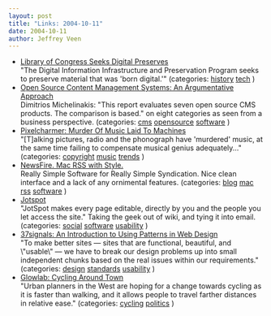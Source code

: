 ```yaml
--- 
layout: post
title: "Links: 2004-10-11"
date: 2004-10-11
author: Jeffrey Veen
---
```

<ul>
    <li><a href="http://www.npr.org/features/feature.php?wfId=4062797">Library of Congress Seeks Digital Preserves</a><br /><span class="link-meta">"The Digital Information Infrastructure and Preservation Program seeks to preserve material that was 'born digital.'" (categories: <a href="http://del.icio.us/veen/history">history</a> <a href="http://del.icio.us/veen/tech">tech</a> )</span></li>
    <li><a href="http://www.michelinakis.gr/Dimitris/cms/">Open Source Content Management Systems: An Argumentative Approach</a><br /><span class="link-meta">Dimitrios Michelinakis: "This report evaluates seven open source CMS products. The comparison is based." on eight categories as seen from a business perspective. (categories: <a href="http://del.icio.us/veen/cms">cms</a> <a href="http://del.icio.us/veen/opensource">opensource</a> <a href="http://del.icio.us/veen/software">software</a> )</span></li>
    <li><a href="http://www.pixelcharmer.com/fieldnotes/archives/process_living/2004/000549.html">Pixelcharmer: Murder Of Music Laid To Machines</a><br /><span class="link-meta">"[T]alking pictures, radio and the phonograph have 'murdered' music, at the same time failing to compensate musical genius adequately..." (categories: <a href="http://del.icio.us/veen/copyright">copyright</a> <a href="http://del.icio.us/veen/music">music</a> <a href="http://del.icio.us/veen/trends">trends</a> )</span></li>
    <li><a href="http://www.newsfirerss.com/">NewsFire. Mac RSS with Style.</a><br /><span class="link-meta">Really Simple Software for Really Simple Syndication. Nice clean interface and a lack of any ornimental features. (categories: <a href="http://del.icio.us/veen/blog">blog</a> <a href="http://del.icio.us/veen/mac">mac</a> <a href="http://del.icio.us/veen/rss">rss</a> <a href="http://del.icio.us/veen/software">software</a> )</span></li>
    <li><a href="http://jotspot.com/">Jotspot</a><br /><span class="link-meta">"JotSpot makes every page editable, directly by you and the people you let access the site." Taking the geek out of wiki, and tying it into email. (categories: <a href="http://del.icio.us/veen/social">social</a> <a href="http://del.icio.us/veen/software">software</a> <a href="http://del.icio.us/veen/usability">usability</a> )</span></li>
    <li><a href="http://37signals.com/papers/introtopatterns/">37signals: An Introduction to Using Patterns in Web Design</a><br /><span class="link-meta">"To make better sites — sites that are functional, beautiful, and \"usable\" — we have to break our design problems up into small independent chunks based on the real issues within our requirements." (categories: <a href="http://del.icio.us/veen/design">design</a> <a href="http://del.icio.us/veen/standards">standards</a> <a href="http://del.icio.us/veen/usability">usability</a> )</span></li>
    <li><a href="http://glowlab.blogs.com/news/2004/10/cycling_around_.html">Glowlab: Cycling Around Town</a><br /><span class="link-meta">"Urban planners in the West are hoping for a change towards cycling as it is faster than walking, and it allows people to travel farther distances in relative ease." (categories: <a href="http://del.icio.us/veen/cycling">cycling</a> <a href="http://del.icio.us/veen/politics">politics</a> )</span></li>
  </ul>

&#8203;